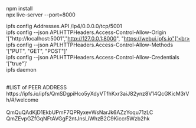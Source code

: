 npm install<br>
npx live-server --port=8000<br>

ipfs config Addresses.API /ip4/0.0.0.0/tcp/5001<br>
ipfs config --json API.HTTPHeaders.Access-Control-Allow-Origin '["http://localhost:5001","http://127.0.0.1:8000", "https://webui.ipfs.io"]'<br>
ipfs config --json API.HTTPHeaders.Access-Control-Allow-Methods '["PUT", "GET", "POST"]'<br>
ipfs config --json API.HTTPHeaders.Access-Control-Allow-Credentials '["true"]'<br>
ipfs daemon<br>

<br>
#LIST of PEER ADDRESS<br>
https://ipfs.io/ipfs/QmSDgpiHco5yXdyVTfhKxr3aiJ82ynz8V14QcGKicM3rVh/#/welcome<br>
<br>
QmQuQAdKjD1EkbUPmF7QPRyxevWsNarJk6AZzYoqu71zLC<br>
QmZEvpGZfGqNFtAVGgF2ntJnsLiWhzB2C9Kiccr5Wzb2hk<br>